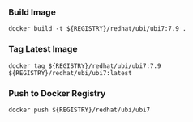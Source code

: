 ### Build Image
```shell
docker build -t ${REGISTRY}/redhat/ubi/ubi7:7.9 .
```

### Tag Latest Image
```shell
docker tag ${REGISTRY}/redhat/ubi/ubi7:7.9 ${REGISTRY}/redhat/ubi/ubi7:latest
```

### Push to Docker Registry
```shell
docker push ${REGISTRY}/redhat/ubi/ubi7
```